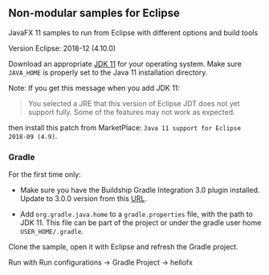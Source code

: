 ## Non-modular samples for Eclipse

JavaFX 11 samples to run from Eclipse with different options and build tools

Version Eclipse: 2018-12 (4.10.0)

Download an appropriate [JDK 11](https://jdk.java.net/11/) for your operating system. Make sure `JAVA_HOME` 
is properly set to the Java 11 installation directory. 

Note: If you get this message when you add JDK 11:
 
> You selected a JRE that this version of Eclipse JDT does not yet support fully. Some of the features may not work as expected.

then install this patch from MarketPlace: `Java 11 support for Eclipse 2018-09 (4.9)`.

### Gradle

For the first time only:

- Make sure you have the Buildship Gradle Integration 3.0 plugin installed. Update to 3.0.0 version
from this [URL](http://download.eclipse.org/buildship/updates/e410/snapshots/3.x/).

- Add `org.gradle.java.home` to a `gradle.properties` file, with the path to JDK 11. This file 
can be part of the project or under the gradle user home `USER_HOME/.gradle`. 

Clone the sample, open it with Eclipse and refresh the Gradle project. 

Run with Run configurations -> Gradle Project -> hellofx
